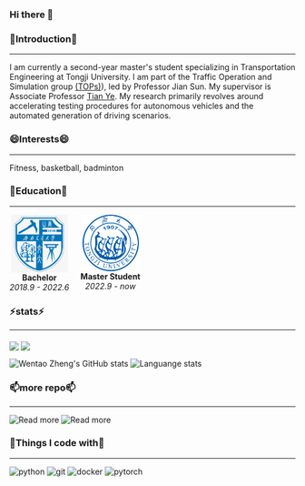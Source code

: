 ### Hi there 👋

### 💬Introduction💬
---
I am currently a second-year master's student specializing in Transportation Engineering at Tongji University. I am part of the Traffic Operation and Simulation group [(TOPs)](https://tops.tongji.edu.cn/)), led by Professor Jian Sun. My supervisor is Associate Professor [Tian Ye](https://tops.tongji.edu.cn/info/1031/1185.htm). My research primarily revolves around accelerating testing procedures for autonomous vehicles and the automated generation of driving scenarios.

### 😄Interests😄
---
Fitness, basketball, badminton

### 🌱Education🌱
---
<div style="float: left; margin-right: 20px; text-align: center;">
  <img align='middle' src="swjtu.png" alt="southwest jiaotong university Logo" width="100"/>
  <div><strong>Bachelor</strong></div>
  <div><em>2018.9 - 2022.6</em></div>
</div>

<div style="float: left; margin-right: 20px; text-align: center;">
  <img align='middle' src="tongji.png" alt="tongji Logo" width="100"/>
  <div><strong>Master Student</strong></div>
  <div><em>2022.9 - now</em></div>
</div>

<!-- Clear floats after the columns -->
<div style="clear: both;"></div>

### ⚡stats⚡
---
<image align='middle' src="https://github-readme-stats.vercel.app/api?username=WentaoZheng945&count_private=true&show_icons=true&theme=radical">
<image align='middle' src="https://github-readme-stats.vercel.app/api/top-langs/?username=WentaoZheng945&layout=compact">
  
![Wentao Zheng's GitHub stats](https://github-readme-stats.vercel.app/api?username=WentaoZheng945&count_private=true&show_icons=true&theme=radical)
![Languange stats](https://github-readme-stats.vercel.app/api/top-langs/?username=WentaoZheng945&layout=compact)


### 📫more repo📫
---
![Read more](https://github-readme-stats.vercel.app/api/pin/?username=WentaoZheng945&repo=Lattice-Planner)
![Read more](https://github-readme-stats.vercel.app/api/pin/?username=WentaoZheng945&repo=Cut-in-Scenarios)

### 🤔Things I code with🤔
---
![python](https://img.shields.io/badge/python-3.9-orange)
![git](https://img.shields.io/badge/-git-green)
![docker](https://img.shields.io/badge/-docker-blue)
![pytorch](https://img.shields.io/badge/-pytorch-yellow)

<!--
**WentaoZheng945/WentaoZheng945** is a ✨ _special_ ✨ repository because its `README.md` (this file) appears on your GitHub profile.

Here are some ideas to get you started:

- 🔭 I’m currently working on ...
- 🌱 I’m currently learning ...
- 👯 I’m looking to collaborate on ...
- 🤔 I’m looking for help with ...
- 💬 Ask me about ...
- 📫 How to reach me: ...
- 😄 Pronouns: ...
- ⚡ Fun fact: ...
-->
